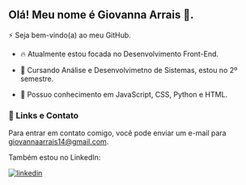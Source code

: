 
## Olá! Meu nome é Giovanna Arrais 👋.

⚡ Seja bem-vindo(a) ao meu GitHub.

- 🔥 Atualmente estou focada no Desenvolvimento Front-End.

- 🔭 Cursando Análise e Desenvolvimetno de Sistemas, estou no 2º semestre. 

- 🧠 Possuo conhecimento em JavaScript, CSS, Python e HTML.




### 🔗 Links e Contato
Para entrar em contato comigo, você pode enviar um e-mail para giovannaarrais14@gmail.com.

Também estou no LinkedIn: 

[![linkedin](https://img.shields.io/badge/linkedin-0A66C2?style=for-the-badge&logo=linkedin&logoColor=white)](https://www.linkedin.com/in/giovannaarrais/)

<!---
giovannaarrais/giovannaarrais is a ✨ special ✨ repository because its `README.md` (this file) appears on your GitHub profile.
You can click the Preview link to take a look at your changes.
--->
